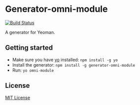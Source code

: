 # Generator-omni-module
[![Build Status](https://secure.travis-ci.org/begriffs/generator-omni-module.png?branch=master)](https://travis-ci.org/begriffs/generator-omni-module)

A generator for Yeoman.

## Getting started
- Make sure you have [yo](https://github.com/yeoman/yo) installed:
    `npm install -g yo`
- Install the generator: `npm install -g generator-omni-module`
- Run: `yo omni-module`

## License
[MIT License](http://en.wikipedia.org/wiki/MIT_License)
